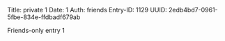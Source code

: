 Title: private 1
Date: 1
Auth: friends
Entry-ID: 1129
UUID: 2edb4bd7-0961-5fbe-834e-ffdbadf679ab

Friends-only entry 1
